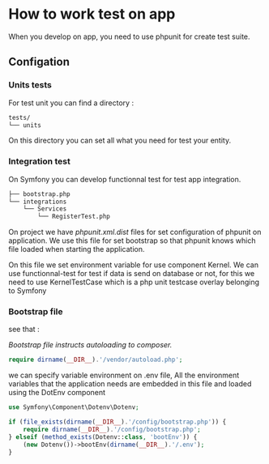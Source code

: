 # How to work test on app 

When you develop on app, you need to use phpunit for create test suite.

## Configation 

### Units tests
For test unit you can find a directory :

```bash
tests/
└── units
```

On this directory you can set all what you need for test your entity.


### Integration test 

On Symfony you can develop functionnal test for test app integration.

```bash
├── bootstrap.php
└── integrations
    └── Services
        └── RegisterTest.php
```

On project we have _phpunit.xml.dist_ files for set configuration of phpunit on application.
We use this file for set bootstrap so that phpunit knows which file loaded when starting the application.

On this file we set environment variable for use component Kernel. We can use functionnal-test
for test if data is send on database or not, for this we need to use KernelTestCase which is a php unit testcase overlay
belonging to Symfony

### Bootstrap file 

see that :

_Bootstrap file instructs autoloading to composer._

```php
require dirname(__DIR__).'/vendor/autoload.php';
```

we can specify variable environment on .env file, All the environment variables 
that the application needs are embedded in this file and loaded using the DotEnv component


```php
use Symfony\Component\Dotenv\Dotenv;

if (file_exists(dirname(__DIR__).'/config/bootstrap.php')) {
    require dirname(__DIR__).'/config/bootstrap.php';
} elseif (method_exists(Dotenv::class, 'bootEnv')) {
    (new Dotenv())->bootEnv(dirname(__DIR__).'/.env');
}
```

